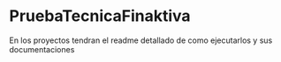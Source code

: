 # PruebaTecnicaFinaktiva
En los proyectos tendran el readme detallado de como ejecutarlos y sus documentaciones